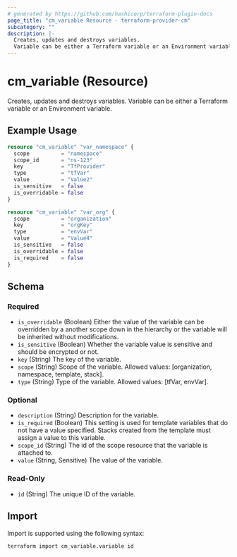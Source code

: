 ```yaml
---
# generated by https://github.com/hashicorp/terraform-plugin-docs
page_title: "cm_variable Resource - terraform-provider-cm"
subcategory: ""
description: |-
  Creates, updates and destroys variables.
  Variable can be either a Terraform variable or an Environment variable.
---
```


# cm_variable (Resource)

Creates, updates and destroys variables.
Variable can be either a Terraform variable or an Environment variable.

## Example Usage

```terraform
resource "cm_variable" "var_namespace" {
  scope          = "namespace"
  scope_id       = "ns-123"
  key            = "TfProvider"
  type           = "tfVar"
  value          = "Value2"
  is_sensitive   = false
  is_overridable = false
}

resource "cm_variable" "var_org" {
  scope          = "organization"
  key            = "orgKey"
  type           = "envVar"
  value          = "Value4"
  is_sensitive   = false
  is_overridable = false
  is_required    = false
}
```

<!-- schema generated by tfplugindocs -->
## Schema

### Required

- `is_overridable` (Boolean) Either the value of the variable can be overridden by a another scope down in the hierarchy or the variable will be inherited without modifications.
- `is_sensitive` (Boolean) Whether the variable value is sensitive and should be encrypted or not.
- `key` (String) The key of the variable.
- `scope` (String) Scope of the variable. Allowed values: [organization, namespace, template, stack].
- `type` (String) Type of the variable. Allowed values: [tfVar, envVar].

### Optional

- `description` (String) Description for the variable.
- `is_required` (Boolean) This setting is used for template variables that do not have a value specified. Stacks created from the template must assign a value to this variable.
- `scope_id` (String) The id of the scope resource that the variable is attached to.
- `value` (String, Sensitive) The value of the variable.

### Read-Only

- `id` (String) The unique ID of the variable.

## Import

Import is supported using the following syntax:

```shell
terraform import cm_variable.variable id
```
